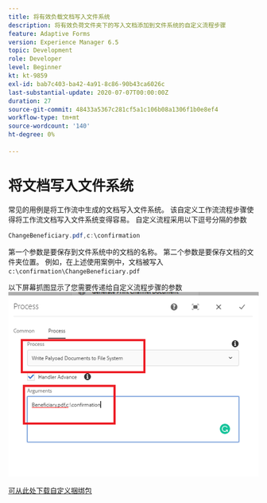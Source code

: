 ```yaml
---
title: 将有效负载文档写入文件系统
description: 将有效负荷文件夹下的写入文档添加到文件系统的自定义流程步骤
feature: Adaptive Forms
version: Experience Manager 6.5
topic: Development
role: Developer
level: Beginner
kt: kt-9859
exl-id: bab7c403-ba42-4a91-8c86-90b43ca6026c
last-substantial-update: 2020-07-07T00:00:00Z
duration: 27
source-git-commit: 48433a5367c281cf5a1c106b08a1306f1b0e8ef4
workflow-type: tm+mt
source-wordcount: '140'
ht-degree: 0%

---
```


# 将文档写入文件系统

常见的用例是将工作流中生成的文档写入文件系统。
该自定义工作流流程步骤使得将工作流文档写入文件系统变得容易。
自定义流程采用以下逗号分隔的参数

```java
ChangeBeneficiary.pdf,c:\confirmation
```

第一个参数是要保存到文件系统中的文档的名称。 第二个参数是要保存文档的文件夹位置。 例如，在上述使用案例中，文档被写入`c:\confirmation\ChangeBeneficiary.pdf`

以下屏幕抓图显示了您需要传递给自定义流程步骤的参数
![write-payload-file-system](assets/write-payload-file-system.png)

[可从此处下载自定义捆绑包](/help/forms/assets/common-osgi-bundles/SetValueApp.core-1.0-SNAPSHOT.jar)
